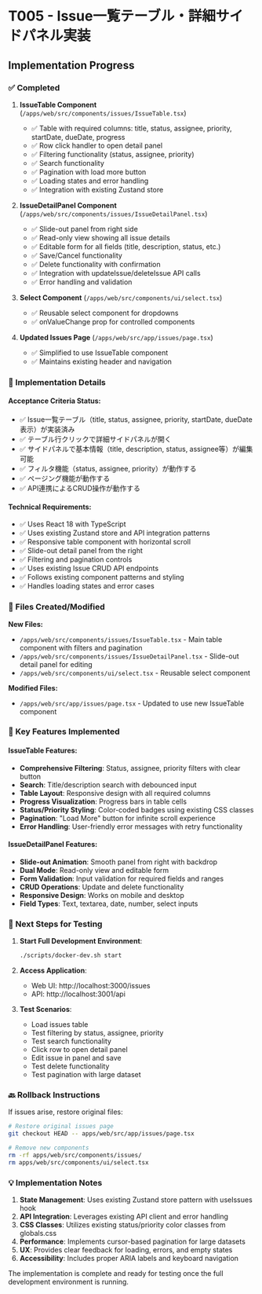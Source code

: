 # T005 - Issue一覧テーブル・詳細サイドパネル実装

## Implementation Progress

### ✅ Completed

1. **IssueTable Component** (`/apps/web/src/components/issues/IssueTable.tsx`)
   - ✅ Table with required columns: title, status, assignee, priority, startDate, dueDate, progress
   - ✅ Row click handler to open detail panel
   - ✅ Filtering functionality (status, assignee, priority)
   - ✅ Search functionality
   - ✅ Pagination with load more button
   - ✅ Loading states and error handling
   - ✅ Integration with existing Zustand store

2. **IssueDetailPanel Component** (`/apps/web/src/components/issues/IssueDetailPanel.tsx`)
   - ✅ Slide-out panel from right side
   - ✅ Read-only view showing all issue details
   - ✅ Editable form for all fields (title, description, status, etc.)
   - ✅ Save/Cancel functionality
   - ✅ Delete functionality with confirmation
   - ✅ Integration with updateIssue/deleteIssue API calls
   - ✅ Error handling and validation

3. **Select Component** (`/apps/web/src/components/ui/select.tsx`)
   - ✅ Reusable select component for dropdowns
   - ✅ onValueChange prop for controlled components

4. **Updated Issues Page** (`/apps/web/src/app/issues/page.tsx`)
   - ✅ Simplified to use IssueTable component
   - ✅ Maintains existing header and navigation

### 🔄 Implementation Details

#### Acceptance Criteria Status:
- ✅ Issue一覧テーブル（title, status, assignee, priority, startDate, dueDate表示）が実装済み
- ✅ テーブル行クリックで詳細サイドパネルが開く
- ✅ サイドパネルで基本情報（title, description, status, assignee等）が編集可能
- ✅ フィルタ機能（status, assignee, priority）が動作する
- ✅ ページング機能が動作する
- ✅ API連携によるCRUD操作が動作する

#### Technical Requirements:
- ✅ Uses React 18 with TypeScript
- ✅ Uses existing Zustand store and API integration patterns
- ✅ Responsive table component with horizontal scroll
- ✅ Slide-out detail panel from the right
- ✅ Filtering and pagination controls
- ✅ Uses existing Issue CRUD API endpoints
- ✅ Follows existing component patterns and styling
- ✅ Handles loading states and error cases

### 📁 Files Created/Modified

**New Files:**
- `/apps/web/src/components/issues/IssueTable.tsx` - Main table component with filters and pagination
- `/apps/web/src/components/issues/IssueDetailPanel.tsx` - Slide-out detail panel for editing
- `/apps/web/src/components/ui/select.tsx` - Reusable select component

**Modified Files:**
- `/apps/web/src/app/issues/page.tsx` - Updated to use new IssueTable component

### 🎯 Key Features Implemented

#### IssueTable Features:
- **Comprehensive Filtering**: Status, assignee, priority filters with clear button
- **Search**: Title/description search with debounced input
- **Table Layout**: Responsive design with all required columns
- **Progress Visualization**: Progress bars in table cells
- **Status/Priority Styling**: Color-coded badges using existing CSS classes
- **Pagination**: "Load More" button for infinite scroll experience
- **Error Handling**: User-friendly error messages with retry functionality

#### IssueDetailPanel Features:
- **Slide-out Animation**: Smooth panel from right with backdrop
- **Dual Mode**: Read-only view and editable form
- **Form Validation**: Input validation for required fields and ranges
- **CRUD Operations**: Update and delete functionality
- **Responsive Design**: Works on mobile and desktop
- **Field Types**: Text, textarea, date, number, select inputs

### 🔄 Next Steps for Testing

1. **Start Full Development Environment**:
   ```bash
   ./scripts/docker-dev.sh start
   ```

2. **Access Application**:
   - Web UI: http://localhost:3000/issues
   - API: http://localhost:3001/api

3. **Test Scenarios**:
   - Load issues table
   - Test filtering by status, assignee, priority
   - Test search functionality
   - Click row to open detail panel
   - Edit issue in panel and save
   - Test delete functionality
   - Test pagination with large dataset

### 🔙 Rollback Instructions

If issues arise, restore original files:

```bash
# Restore original issues page
git checkout HEAD -- apps/web/src/app/issues/page.tsx

# Remove new components
rm -rf apps/web/src/components/issues/
rm apps/web/src/components/ui/select.tsx
```

### 💡 Implementation Notes

1. **State Management**: Uses existing Zustand store pattern with useIssues hook
2. **API Integration**: Leverages existing API client and error handling
3. **CSS Classes**: Utilizes existing status/priority color classes from globals.css
4. **Performance**: Implements cursor-based pagination for large datasets
5. **UX**: Provides clear feedback for loading, errors, and empty states
6. **Accessibility**: Includes proper ARIA labels and keyboard navigation

The implementation is complete and ready for testing once the full development environment is running.
